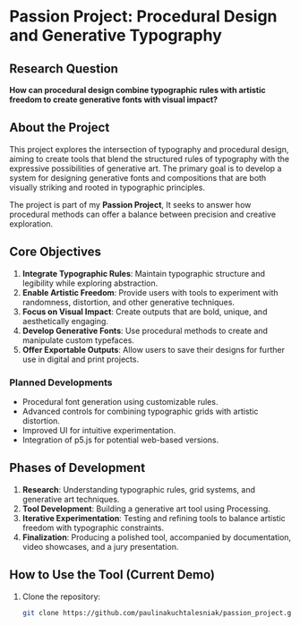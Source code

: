 # Passion Project: Procedural Design and Generative Typography

## Research Question
**How can procedural design combine typographic rules with artistic freedom to create generative fonts with visual impact?**

## About the Project
This project explores the intersection of typography and procedural design, aiming to create tools that blend the structured rules of typography with the expressive possibilities of generative art. The primary goal is to develop a system for designing generative fonts and compositions that are both visually striking and rooted in typographic principles.

The project is part of my **Passion Project**, It seeks to answer how procedural methods can offer a balance between precision and creative exploration.

## Core Objectives
1. **Integrate Typographic Rules**: Maintain typographic structure and legibility while exploring abstraction.
2. **Enable Artistic Freedom**: Provide users with tools to experiment with randomness, distortion, and other generative techniques.
3. **Focus on Visual Impact**: Create outputs that are bold, unique, and aesthetically engaging.
4. **Develop Generative Fonts**: Use procedural methods to create and manipulate custom typefaces.
5. **Offer Exportable Outputs**: Allow users to save their designs for further use in digital and print projects.


### Planned Developments
- Procedural font generation using customizable rules.
- Advanced controls for combining typographic grids with artistic distortion.
- Improved UI for intuitive experimentation.
- Integration of p5.js for potential web-based versions.

## Phases of Development
1. **Research**: Understanding typographic rules, grid systems, and generative art techniques.
2. **Tool Development**: Building a generative art tool using Processing.
3. **Iterative Experimentation**: Testing and refining tools to balance artistic freedom with typographic constraints.
4. **Finalization**: Producing a polished tool, accompanied by documentation, video showcases, and a jury presentation.

## How to Use the Tool (Current Demo)
1. Clone the repository:
   ```bash
   git clone https://github.com/paulinakuchtalesniak/passion_project.git
   
